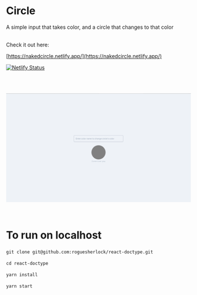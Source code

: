 # Circle

A simple input that takes color, and a circle that changes to that color

<br/>
Check it out here:

[https://nakedcircle.netlify.app/](https://nakedcircle.netlify.app/)

[![Netlify Status](https://api.netlify.com/api/v1/badges/f96e3ef3-ddff-4d8a-a596-51cb716e6974/deploy-status)](https://app.netlify.com/sites/nakedcircle/deploys)

<br/>

<br/>

![img](./screenshots/screenshot1.png)

<br/>

# To run on localhost

`git clone git@github.com:roguesherlock/react-doctype.git`

`cd react-doctype`

`yarn install`

`yarn start`
